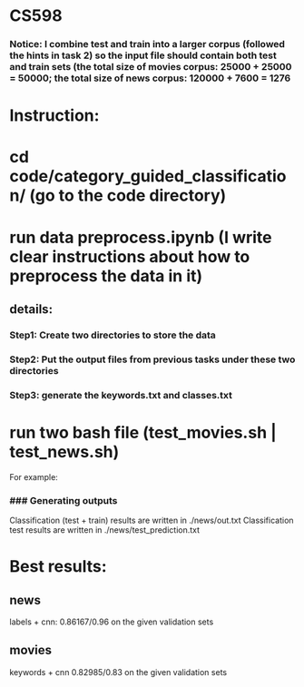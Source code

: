 # CS598 

### Notice: I combine test and train into a larger corpus (followed the hints in task 2) so the input file should contain both test and train sets (the total size of movies corpus: 25000 + 25000 = 50000; the total size of news corpus: 120000 + 7600 = 1276
# Instruction:
# cd code/category_guided_classification/ (go to the code directory)
# run data preprocess.ipynb (I write clear instructions about how to preprocess the data in it)
## details:
### Step1: Create two directories to store the data
### Step2: Put the output files from previous tasks under these two directories
### Step3: generate the keywords.txt and classes.txt
# run two bash file (test_movies.sh | test_news.sh)
For example: 
### ### Generating outputs ###
Classification (test + train) results are written in ./news/out.txt
Classification test results are written in ./news/test_prediction.txt


# Best results:
## news
labels + cnn: 0.86167/0.96 on the given validation sets
## movies
keywords + cnn  0.82985/0.83 on the given validation sets
